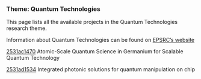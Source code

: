 ### Theme: Quantum Technologies

This page lists all the available projects in the Quantum Technologies research theme.

Information about Quantum Technologies can be found on [EPSRC’s website](https://www.ukri.org/what-we-offer/browse-our-areas-of-investment-and-support/quantum-technologies-theme/)

[2531ac1470](../projects/2531ac1470.md) Atomic-Scale Quantum Science in Germanium for Scalable Quantum Technology

[2531ad1534](../projects/2531ad1534.md) Integrated photonic solutions for quantum manipulation on chip

